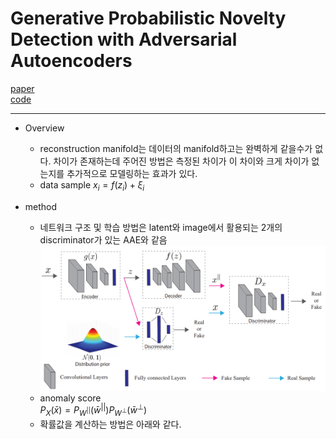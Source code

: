 # Generative Probabilistic Novelty Detection with Adversarial Autoencoders

[paper](https://arxiv.org/pdf/1807.02588.pdf)  
[code]()

---
* Overview
  * reconstruction manifold는 데이터의 manifold하고는 완벽하게 같을수가 없다. 차이가 존재하는데 주어진 방법은 측정된 차이가 이 차이와 크게 차이가 없는지를 추가적으로 모델링하는 효과가 있다.
  * data sample $x_i=f(z_i)+\xi_i$

* method
  * 네트워크 구조 및 학습 방법은 latent와 image에서 활용되는 2개의 discriminator가 있는 AAE와 같음  
![model](./model.PNG)
  * anomaly score  
$P_X(\bar{x})=P_{W^{||}}(\bar{w}^{||})P_{W^{\perp}}(\bar{w}^{\perp})$
  * 확률값을 계산하는 방법은 아래와 같다.
